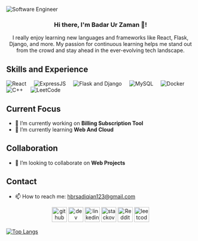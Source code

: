 ![Software Engineer](https://media.licdn.com/dms/image/D4D16AQEX91QVM-sZTA/profile-displaybackgroundimage-shrink_350_1400/0/1711551875388?e=1726099200&v=beta&t=C2zjntt15vxclZgESrU4WD4gHw4q2s6BSOeEvtAZMcM)

<div align="center">

### Hi there, I'm Badar Ur Zaman 👋!

I really enjoy learning new languages and frameworks like React, Flask, Django, and more. My passion for continuous learning helps me stand out from the crowd and stay ahead in the ever-evolving tech landscape.

</div>

## Skills and Experience

<div style="display: flex; flex-wrap: wrap;">
    <div style="margin-right: 20px;">
        <img src="https://img.shields.io/badge/-React-61DAFB?logo=react&logoColor=white&style=flat" alt="React">
    </div>
    <div style="margin-right: 20px;">
        <img src="https://img.shields.io/badge/-Express.js-000000?logo=express&style=flat" alt="ExpressJS">
    </div>
    <div style="margin-right: 20px;">
        <img src="https://img.shields.io/badge/-Flask%20and%20Django-092E20?logo=flask&style=flat&logoColor=white" alt="Flask and Django">
    </div>
    <div style="margin-right: 20px;">
        <img src="https://img.shields.io/badge/-MySQL-4479A1?logo=mysql&logoColor=white&style=flat" alt="MySQL">
    </div>
    <div style="margin-right: 20px;">
        <img src="https://img.shields.io/badge/-Docker-2496ED?logo=docker&logoColor=white&style=flat" alt="Docker">
    </div>
    <div style="margin-right: 20px;">
        <img src="https://img.shields.io/badge/-C++-00599C?logo=c%2B%2B&logoColor=white&style=flat" alt="C++">
    </div>
    <div>
        <img src="https://img.shields.io/badge/-LeetCode-FFA116?logo=leetcode&logoColor=white&style=flat" alt="LeetCode">
    </div>
</div>


## Current Focus

- 🔭 I’m currently working on **Billing Subscription Tool** 
- 🌱 I’m currently learning **Web And Cloud** 

## Collaboration

- 👯 I’m looking to collaborate on **Web Projects** 

## Contact

- 📫 How to reach me: hbrsadiqian123@gmail.com  

<div align="center">

[<img src='https://cdn.jsdelivr.net/npm/simple-icons@3.0.1/icons/github.svg' alt='github' height='40'>](https://github.com/Badar-Ur-Zaman)  [<img src='https://cdn.jsdelivr.net/npm/simple-icons@3.0.1/icons/dev-dot-to.svg' alt='dev' height='40'>](https://dev.to/https://dev.to/badarurzaman)  [<img src='https://cdn.jsdelivr.net/npm/simple-icons@3.0.1/icons/linkedin.svg' alt='linkedin' height='40'>](https://www.linkedin.com/in/https://www.linkedin.com/in/hafiz-badar-ur-zaman//)  [<img src='https://cdn.jsdelivr.net/npm/simple-icons@3.0.1/icons/stackoverflow.svg' alt='stackoverflow' height='40'>](https://stackoverflow.com/users/https://stackoverflow.com/users/21887654/hafiz-badar)  [<img src='https://cdn.jsdelivr.net/npm/simple-icons@3.0.1/icons/reddit.svg' alt='Reddit' height='40'>](https://www.reddit.com/user/https://www.reddit.com/user/Badar-Zz5907/)  [<img src='https://cdn.jsdelivr.net/npm/simple-icons@3.0.1/icons/leetcode.svg' alt='leetcode' height='40'>](https://leetcode.com/u/Hafiz_Badar/)  

</div>

[![Top Langs](https://github-readme-stats.vercel.app/api/top-langs/?username=Badar-Ur-Zaman)](https://github.com/anuraghazra/github-readme-stats)
